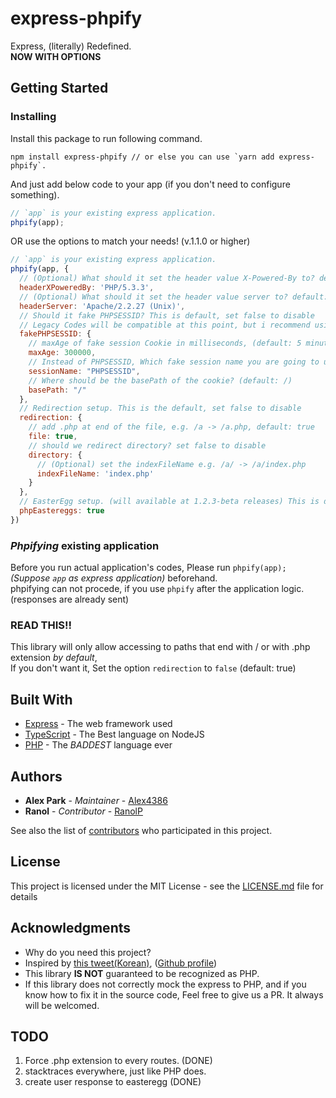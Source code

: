 # express-phpify

Express, (literally) Redefined.  
**NOW WITH OPTIONS**  

## Getting Started

### Installing

Install this package to run following command.

```
npm install express-phpify // or else you can use `yarn add express-phpify`.
```

And just add below code to your app (if you don't need to configure something).

```js
// `app` is your existing express application.
phpify(app);
```

OR use the options to match your needs! (v.1.1.0 or higher)

```js
// `app` is your existing express application.
phpify(app, {
  // (Optional) What should it set the header value X-Powered-By to? default: PHP/5.3.3, set false to disable
  headerXPoweredBy: 'PHP/5.3.3',
  // (Optional) What should it set the header value server to? default: Apache/2.2.27 (Unix), set false to disable
  headerServer: 'Apache/2.2.27 (Unix)',
  // Should it fake PHPSESSID? This is default, set false to disable
  // Legacy Codes will be compatible at this point, but i recommend using this way.
  fakePHPSESSID: {
    // maxAge of fake session Cookie in milliseconds, (default: 5 minutes)
    maxAge: 300000,
    // Instead of PHPSESSID, Which fake session name you are going to use? (default: PHPSESSID)
    sessionName: "PHPSESSID",
    // Where should be the basePath of the cookie? (default: /)
    basePath: "/"
  },
  // Redirection setup. This is the default, set false to disable
  redirection: {
    // add .php at end of the file, e.g. /a -> /a.php, default: true
    file: true,
    // should we redirect directory? set false to disable
    directory: {
      // (Optional) set the indexFileName e.g. /a/ -> /a/index.php
      indexFileName: 'index.php'
    }
  },
  // EasterEgg setup. (will available at 1.2.3-beta releases) This is default, set false to disable
  phpEastereggs: true
})
```

### *Phpifying* existing application

Before you run actual application's codes, Please run `phpify(app);` *(Suppose `app` as express application)* beforehand.  
phpifying can not procede, if you use `phpify` after the application logic. (responses are already sent)  

### READ THIS!!

This library will only allow accessing to paths that end with / or with .php extension *by default*,  
If you don't want it, Set the option `redirection` to `false` (default: true)

## Built With

* [Express](https://www.npmjs.com/package/express) - The web framework used
* [TypeScript](https://typescriptlang.org/) - The Best language on NodeJS
* [PHP](https://secure.php.net/) - The *BADDEST* language ever

## Authors

* **Alex Park** - *Maintainer* - [Alex4386](https://github.com/Alex4386)
* **Ranol** - *Contributor* - [RanolP](https://github.com/RanolP)

See also the list of [contributors](https://github.com/Team-StarGarden/express-phpify/contributors) who participated in this project.

## License

This project is licensed under the MIT License - see the [LICENSE.md](https://github.com/Team-StarGarden/express-phpify/blob/master/LICENSE.md) file for details

## Acknowledgments

* Why do you need this project?
* Inspired by [this tweet\(Korean\)](https://twitter.com/gaeulbyul/status/1051011599350124544), ([Github profile](https://github.com/gaeulbyul))
* This library **IS NOT** guaranteed to be recognized as PHP.
* If this library does not correctly mock the express to PHP, and if you know how to fix it in the source code, Feel free to give us a PR. It always will be welcomed.

## TODO

1. Force .php extension to every routes. (DONE)
2. stacktraces everywhere, just like PHP does.
3. create user response to easteregg (DONE)
